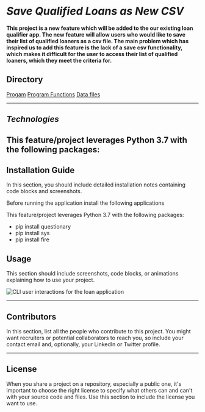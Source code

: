 # *Save Qualified Loans as New CSV*

**This project is a new feature which will be added to the our existing loan qualifier app. The new feature will allow users who would like to save their list of qualified loaners as a csv file. The main problem which has inspired us to add this feature is the lack of a save csv functionality, which makes it difficult for the user to access their list of qualified loaners, which they meet the criteria for.**

## Directory 

[Progam](app)
[Program Functions](qualifier)
[Data files](data)

---

## *Technologies*

This feature/project leverages Python 3.7 with the following packages:
---

## Installation Guide

In this section, you should include detailed installation notes containing code blocks and screenshots.

Before running the application install the following applications

This feature/project leverages Python 3.7 with the following packages:

* pip install questionary
* pip install sys
* pip install fire 

## Usage

This section should include screenshots, code blocks, or animations explaining how to use your project.

![CLI user interactions for the loan application](/Users/michaeladut/Desktop/step_1.png)

---

## Contributors

In this section, list all the people who contribute to this project. You might want recruiters or potential collaborators to reach you, so include your contact email and, optionally, your LinkedIn or Twitter profile.

---

## License

When you share a project on a repository, especially a public one, it's important to choose the right license to specify what others can and can't with your source code and files. Use this section to include the license you want to use.
